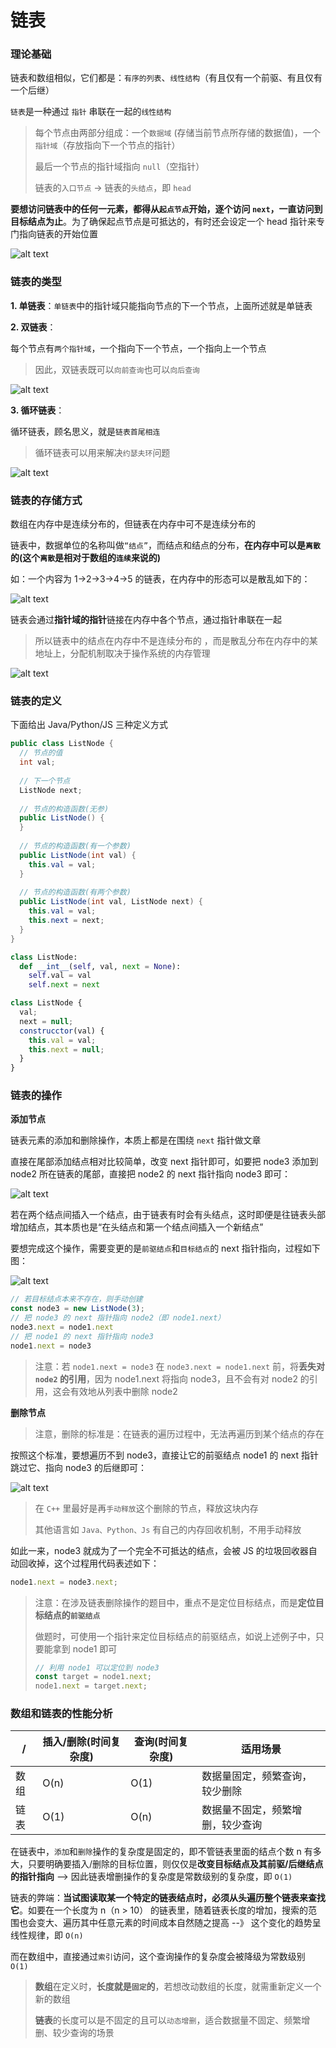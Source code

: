 # 链表

### 理论基础

链表和数组相似，它们都是：`有序的列表`、`线性结构`（有且仅有一个前驱、有且仅有一个后继）

`链表`是一种通过 `指针` 串联在一起的`线性结构`

> 每个节点由两部分组成：一个`数据域` (存储当前节点所存储的数据值)，一个`指针域`（存放指向下一个节点的指针）
> 
> 最后一个节点的指针域指向 `null`（空指针）
> 
> 链表的`入口节点` -> 链表的`头结点`，即 `head`

**要想访问链表中的任何一元素，都得从`起点节点`开始，逐个访问 `next`，一直访问到目标结点为止**。为了确保起点节点是可抵达的，有时还会设定一个 head 指针来专门指向链表的开始位置

![alt text](linked_list.png)

### 链表的类型

**1. 单链表**：`单链表`中的指针域只能指向节点的下一个节点，上面所述就是单链表

**2. 双链表**：

每个节点有`两个指针域`，一个指向下一个节点，一个指向上一个节点

> 因此，双链表既可以`向前查询`也可以`向后查询`

![alt text](linked_list2.png)

**3. 循环链表**：

循环链表，顾名思义，就是`链表首尾相连`
> 循环链表可以用来解决`约瑟夫环`问题

![alt text](linked_list3.png)

### 链表的存储方式

数组在内存中是连续分布的，但链表在内存中可不是连续分布的 

链表中，数据单位的名称叫做`“结点”`，而结点和结点的分布，**在内存中可以是`离散`的(这个`离散`是相对于数组的`连续`来说的)**

如：一个内容为 1->2->3->4->5 的链表，在内存中的形态可以是散乱如下的：

![alt text](linked_list1.png)

链表会通过**指针域的指针**链接在内存中各个节点，通过指针串联在一起
> 所以链表中的结点在内存中不是连续分布的 ，而是散乱分布在内存中的某地址上，分配机制取决于操作系统的内存管理

![alt text](linked_list4.png)

### 链表的定义

下面给出 Java/Python/JS 三种定义方式

```java
public class ListNode {
  // 节点的值
  int val;
  
  // 下一个节点
  ListNode next;
  
  // 节点的构造函数(无参)
  public ListNode() {
  }
  
  // 节点的构造函数(有一个参数)
  public ListNode(int val) {
    this.val = val;
  }
  
  // 节点的构造函数(有两个参数)
  public ListNode(int val, ListNode next) {
    this.val = val;
    this.next = next;
  }
}
```
```python
class ListNode:
  def __int__(self, val, next = None):
    self.val = val
    self.next = next
```
```js
class ListNode {
  val;
  next = null;
  construcctor(val) {
    this.val = val;
    this.next = null;
  }
}
```

### 链表的操作

**添加节点**

链表元素的添加和删除操作，本质上都是在围绕 `next` 指针做文章

直接在尾部添加结点相对比较简单，改变 next 指针即可，如要把 node3 添加到 node2 所在链表的尾部，直接把 node2 的 next 指针指向 node3 即可：

![alt text](linked_list5.png)

若在两个结点间插入一个结点，由于链表有时会有头结点，这时即便是往链表头部增加结点，其本质也是“在头结点和第一个结点间插入一个新结点”

要想完成这个操作，需要变更的是`前驱结点`和`目标结点`的 next 指针指向，过程如下图：  

![alt text](linked_list6.png)

```js
// 若目标结点本来不存在，则手动创建
const node3 = new ListNode(3);     
// 把 node3 的 next 指针指向 node2（即 node1.next）
node3.next = node1.next
// 把 node1 的 next 指针指向 node3
node1.next = node3
```

> 注意：若 `node1.next = node3` 在 `node3.next = node1.next` 前，将**丢失对 `node2` 的引用**，因为 node1.next 将指向 node3，且不会有对 node2 的引用，这会有效地从列表中删除 node2

**删除节点**

> 注意，删除的标准是：在链表的遍历过程中，无法再遍历到某个结点的存在

按照这个标准，要想遍历不到 node3，直接让它的前驱结点 node1 的 next 指针跳过它、指向 node3 的后继即可：

![alt text](linked_list7.png)

> 在 `C++` 里最好是再`手动释放`这个删除的节点，释放这块内存  
> 
> 其他语言如 `Java、Python、Js` 有自己的内存回收机制，不用手动释放

如此一来，node3 就成为了一个完全不可抵达的结点，会被 JS 的垃圾回收器自动回收掉，这个过程用代码表述如下：
```js
node1.next = node3.next;
```

> 注意：在涉及链表删除操作的题目中，重点不是定位目标结点，而是**定位目标结点的`前驱结点`**  
> 
> 做题时，可使用一个指针来定位目标结点的前驱结点，如说上述例子中，只要能拿到 node1 即可
> ```js
> // 利用 node1 可以定位到 node3 
> const target = node1.next;
> node1.next = target.next;
> ```

### 数组和链表的性能分析

| / | 插入/删除(时间复杂度) | 查询(时间复杂度) | 适用场景 |
| --- | --- | --- | --- |
| 数组 | O(n) | O(1) | 数据量固定，频繁查询，较少删除 |
| 链表 | O(1) | O(n) | 数据量不固定，频繁增删，较少查询 |

在链表中，`添加`和`删除`操作的复杂度是固定的，即不管链表里面的结点个数 n 有多大，只要明确要插入/删除的目标位置，则仅仅是**改变目标结点及其前驱/后继结点的指针指向** --> 因此链表增删操作的复杂度是常数级别的复杂度，即 `O(1)`

链表的弊端：**当试图读取某一个特定的链表结点时，必须从头遍历整个链表来查找它**。如要在一个长度为 n（n > 10） 的链表里，随着链表长度的增加，搜索的范围也会变大、遍历其中任意元素的时间成本自然随之提高 --》 这个变化的趋势呈线性规律，即 `O(n)`

而在数组中，直接通过`索引`访问，这个查询操作的复杂度会被降级为常数级别 `O(1)`

> **数组**在定义时，**长度就是`固定`的**，若想改动数组的长度，就需重新定义一个新的数组
> 
> **链表**的长度可以是不固定的且可以`动态增删`，适合数据量不固定、频繁增删、较少查询的场景
